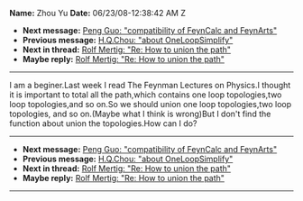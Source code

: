 **Name:** Zhou Yu
**Date:** 06/23/08-12:38:42 AM Z

  - **Next message:** [Peng Guo: "compatibility of FeynCalc and
    FeynArts"](0497.html)
  - **Previous message:** [H.Q.Chou: "about OneLoopSimplify"](0495.html)
  - **Next in thread:** [Rolf Mertig: "Re: How to union the
    path"](0507.html)
  - **Maybe reply:** [Rolf Mertig: "Re: How to union the
    path"](0507.html)

-----

I am a beginer.Last week I read The Feynman Lectures on Physics.I
thought it is important to total all the path,which contains one loop
topologies,two loop topologies,and so on.So we should union one loop
topologies,two loop topologies, and so on.(Maybe what I think is
wrong)But I don't find the function about union the topologies.How can I
do?  

-----

  - **Next message:** [Peng Guo: "compatibility of FeynCalc and
    FeynArts"](0497.html)
  - **Previous message:** [H.Q.Chou: "about OneLoopSimplify"](0495.html)
  - **Next in thread:** [Rolf Mertig: "Re: How to union the
    path"](0507.html)
  - **Maybe reply:** [Rolf Mertig: "Re: How to union the
    path"](0507.html)

-----

